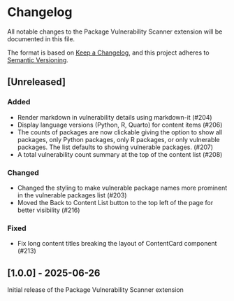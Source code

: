# Changelog

All notable changes to the Package Vulnerability Scanner extension will be documented in this file.

The format is based on [Keep a Changelog](https://keepachangelog.com/en/1.1.0/),
and this project adheres to [Semantic Versioning](https://semver.org/spec/v2.0.0.html).

## [Unreleased]

### Added

- Render markdown in vulnerability details using markdown-it (#204)
- Display language versions (Python, R, Quarto) for content items (#206)
- The counts of packages are now clickable giving the option to show all
  packages, only Python packages, only R packages, or only vulnerable packages.
  The list defaults to showing vulnerable packages. (#207)
- A total vulnerability count summary at the top of the content list (#208)

### Changed

- Changed the styling to make vulnerable package names more prominent in the
  vulnerable packages list (#203)
- Moved the Back to Content List button to the top left of the page for better
  visibility (#216)

### Fixed

- Fix long content titles breaking the layout of ContentCard component (#213)

## [1.0.0] - 2025-06-26

Initial release of the Package Vulnerability Scanner extension
